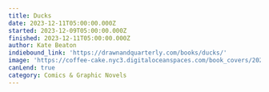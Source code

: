 ```yaml
---
title: Ducks
date: 2023-12-11T05:00:00.000Z
started: 2023-12-09T05:00:00.000Z
finished: 2023-12-11T05:00:00.000Z
author: Kate Beaton
indiebound_link: 'https://drawnandquarterly.com/books/ducks/'
image: 'https://coffee-cake.nyc3.digitaloceanspaces.com/book_covers/2023/ducks.jpg'
canLend: true
category: Comics & Graphic Novels
---
```


